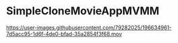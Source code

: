 # SimpleCloneMovieAppMVMM


https://user-images.githubusercontent.com/79282025/196634961-7d5acc95-1d6f-4de0-bfad-35a2854f3f68.mov

